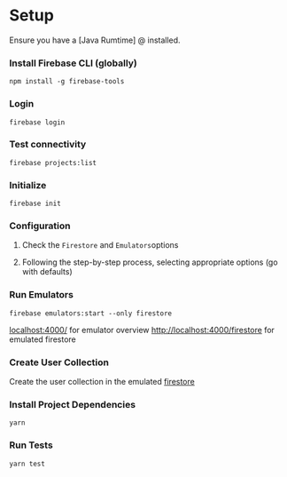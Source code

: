 # Setup

Ensure you have a [Java Rumtime] @ installed.

### Install Firebase CLI (globally)

`npm install -g firebase-tools`

### Login

`firebase login`

### Test connectivity 

`firebase projects:list`

### Initialize

`firebase init`

### Configuration

1. Check the `Firestore` and `Emulators`options

2. Following the step-by-step process, selecting appropriate options (go with defaults)


### Run Emulators 

`firebase emulators:start --only firestore`

[localhost:4000/](http://localhost:4000/]) for emulator overview
[http://localhost:4000/firestore](http://localhost:4000/firestore]) for emulated firestore


### Create User Collection
Create the user collection in the emulated [firestore](http://localhost:4000/firestore])


### Install Project Dependencies

`yarn`


### Run Tests
`yarn test`